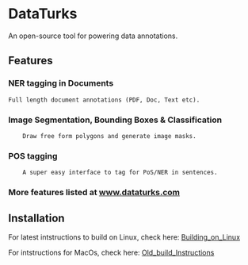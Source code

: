 # DataTurks
An open-source tool for powering data annotations.

## Features
  ### NER tagging in Documents
	Full length document annotations (PDF, Doc, Text etc).
  ### Image Segmentation, Bounding Boxes & Classification
        Draw free form polygons and generate image masks.
  ### POS tagging
        A super easy interface to tag for PoS/NER in sentences.
  ### More features listed at www.dataturks.com


## Installation

For latest intstructions to build on Linux, check here: [Building_on_Linux](docs/Building_on_Linux.md)

For intstructions for MacOs, check here: [Old_build_Instructions](docs/Old_build_Instructions.md)
